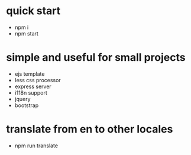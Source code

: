 # quick start
- npm i
- npm start

# simple and useful for small projects
- ejs template
- less css processor
- express server
- i118n support
- jquery
- bootstrap

# translate from en to other locales
- npm run translate
